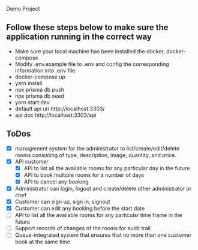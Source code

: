 Demo Project
## Follow these steps below to make sure the application running in the correct way

- Make sure your local machine has been installed the docker, docker-compose
- Modify .env.example file to .env and config the corresponding information into .env file
- docker-compose up
- yarn install
- npx prisma db push
- npx prisma db seed
- yarn start:dev
- default api url http://localhost:3303/
- api doc http://localhost:3303/api 
## ToDos
- [x] management system for the administrator to list/create/edit/delete
rooms consisting of type, description, image, quantity, and price.
- [x] API customer
    - [x] API to list all the available rooms for any particular day in the future
    - [x] API to book multiple rooms for a number of days
    - [x] API to cancel any booking
- [x] Administrator can login, logout and create/delete other administrator or chef
- [x] Customer can sign up, sign in, signout
- [x] Customer can edit any booking before the start date
- [ ] API to list all the available rooms for any particular time frame in the future
- [ ] Support records of changes of the rooms for audit trail
- [ ] Queue-integrated system that ensures that no more than one customer book at the same time
